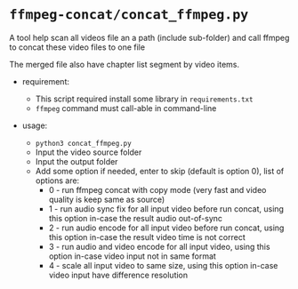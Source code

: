 # `ffmpeg-concat/concat_ffmpeg.py`

A tool help scan all videos file an a path (include sub-folder) and call ffmpeg to concat these video files to one file

The merged file also have chapter list segment by video items. 

* requirement:
    * This script required install some library in `requirements.txt`
    * `ffmpeg` command must call-able in command-line

* usage:
    * `python3 concat_ffmpeg.py`
    * Input the video source folder
    * Input the output folder
    * Add some option if needed, enter to skip (default is option 0), list of options are:
        * 0 - run ffmpeg concat with copy mode (very fast and video quality is keep same as source)
        * 1 - run audio sync fix for all input video before run concat, using this option in-case the result audio out-of-sync
        * 2 - run audio encode for all input video before run concat, using this option in-case the result video time is not correct
        * 3 - run audio and video encode for all input video, using this option in-case video input not in same format
        * 4 - scale all input video to same size, using this option in-case video input have difference resolution